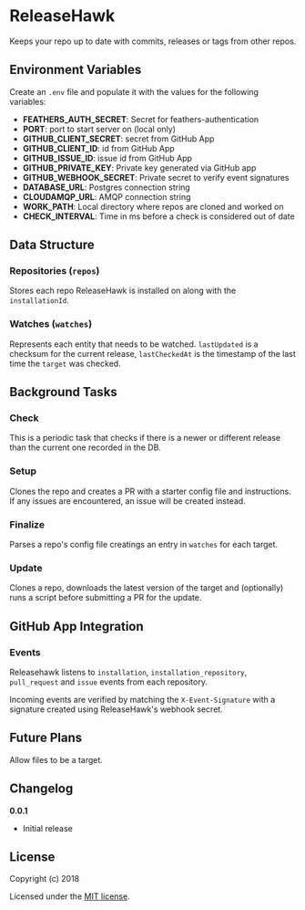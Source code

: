 # ReleaseHawk

Keeps your repo up to date with commits, releases or tags from other repos.

## Environment Variables

Create an `.env` file and populate it with the values for the following variables:

- __FEATHERS_AUTH_SECRET__: Secret for feathers-authentication
- __PORT__: port to start server on (local only)
- __GITHUB_CLIENT_SECRET__: secret from GitHub App
- __GITHUB_CLIENT_ID__: id from GitHub App
- __GITHUB_ISSUE_ID__: issue id from GitHub App
- __GITHUB_PRIVATE_KEY__: Private key generated via GitHub app
- __GITHUB_WEBHOOK_SECRET__: Private secret to verify event signatures
- __DATABASE_URL__: Postgres connection string
- __CLOUDAMQP_URL__: AMQP connection string
- __WORK_PATH__: Local directory where repos are cloned and worked on
- __CHECK_INTERVAL__: Time in ms before a check is considered out of date

## Data Structure

### Repositories (`repos`)

Stores each repo ReleaseHawk is installed on along with the `installationId`.

### Watches (`watches`)

Represents each entity that needs to be watched. `lastUpdated` is a checksum for
the current release, `lastCheckedAt` is the timestamp of the last time the `target`
was checked.

## Background Tasks

### Check

This is a periodic task that checks if there is a newer or different release than
the current one recorded in the DB.

### Setup

Clones the repo and creates a PR with a starter config file and instructions. If
any issues are encountered, an issue will be created instead.

### Finalize

Parses a repo's config file creatings an entry in `watches` for each target.

### Update

Clones a repo, downloads the latest version of the target and (optionally) runs
a script before submitting a PR for the update.

## GitHub App Integration

### Events

Releasehawk listens to `installation`, `installation_repository`, `pull_request` and
`issue` events from each repository.

Incoming events are verified by matching the `X-Event-Signature` with a signature
created using ReleaseHawk's webhook secret.

## Future Plans

Allow files to be a target.

## Changelog

__0.0.1__

- Initial release

## License

Copyright (c) 2018

Licensed under the [MIT license](LICENSE).
